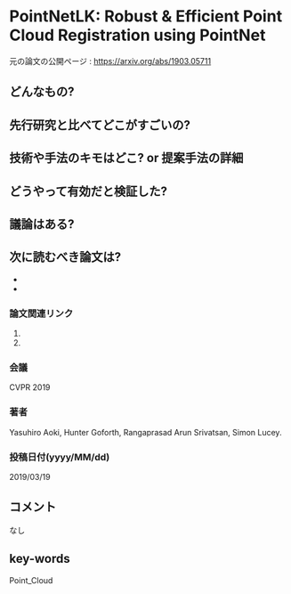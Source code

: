 # PointNetLK: Robust & Efficient Point Cloud Registration using PointNet

元の論文の公開ページ : https://arxiv.org/abs/1903.05711

## どんなもの?

## 先行研究と比べてどこがすごいの?

## 技術や手法のキモはどこ? or 提案手法の詳細

## どうやって有効だと検証した?

## 議論はある?

## 次に読むべき論文は?
-
-

### 論文関連リンク
1.
2.

### 会議
CVPR 2019

### 著者
Yasuhiro Aoki, Hunter Goforth, Rangaprasad Arun Srivatsan, Simon Lucey.

### 投稿日付(yyyy/MM/dd)
2019/03/19

## コメント
なし

## key-words
Point_Cloud